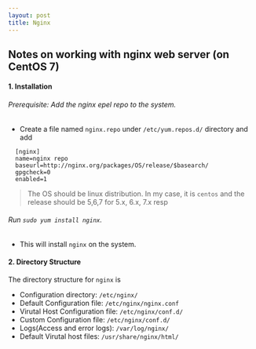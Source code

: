 ```yaml
---
layout: post
title: Nginx
---
```


## Notes on working with nginx web server (on CentOS 7)

#### 1. Installation

###### Prerequisite: Add the nginx epel repo to the system.

* Create a file named `nginx.repo` under `/etc/yum.repos.d/` directory and add
```
  [nginx]
  name=nginx repo
  baseurl=http://nginx.org/packages/OS/release/$basearch/
  gpgcheck=0
  enabled=1
```
> The OS should be linux distribution. In my case, it is `centos` and the release should be 5,6,7 for 5.x, 6.x, 7.x resp

###### Run `sudo yum install nginx`.

* This will install `nginx` on the system.

#### 2. Directory Structure

The directory structure for `nginx` is

* Configuration directory: `/etc/nginx/`
* Default Configuration file: `/etc/nginx/nginx.conf`
* Virutal Host Configuration file: `/etc/nginx/conf.d/`
* Custom Configuration file: `/etc/nginx/conf.d/`
* Logs(Access and error logs): `/var/log/nginx/`
* Default Virutal host files: `/usr/share/nginx/html/`

